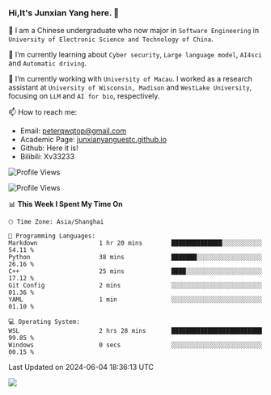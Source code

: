 ### Hi,It's Junxian Yang here. 👋

<!--
**Uestc-Young/Uestc-Young** is a ✨ _special_ ✨ repository because its `README.md` (this file) appears on your GitHub profile.

Here are some ideas to get you started:

- 🔭 I’m currently working on ...
- 🌱 I’m currently learning ...
- 👯 I’m looking to collaborate on ...
- 🤔 I’m looking for help with ...
- 💬 Ask me about ...
- 📫 How to reach me: ...
- 😄 Pronouns: ...
- ⚡ Fun fact: ...
-->
🎉 I am a Chinese undergraduate who now major in `Software Engineering` in `University of Electronic Science and Technology of China`.  
  
🌱 I’m currently learning about `Cyber security`, `Large language model`, `AI4sci` and `Automatic driving`.  

🔭 I’m currently working with `University of Macau`. I worked as a research assistant at `University of Wisconsin, Madison` and `WestLake University`, focusing on `LLM` and `AI for bio`, respectively.
  
📫 How to reach me: 
   - Email: peterqwqtop@gmail.com
   - Academic Page: [junxianyanguestc.github.io](https://junxianyanguestc.github.io/)
   - Github: Here it is!
   - Bilibili: Xv33233
     
![Profile Views](http://img.shields.io/badge/Profile%20Views-20-blue)

<!--START_SECTION:waka-->
![Profile Views](http://img.shields.io/badge/Profile%20Views-29-blue)

📊 **This Week I Spent My Time On** 

```text
🕑︎ Time Zone: Asia/Shanghai

💬 Programming Languages: 
Markdown                 1 hr 20 mins        ██████████████░░░░░░░░░░░   54.11 % 
Python                   38 mins             ███████░░░░░░░░░░░░░░░░░░   26.16 % 
C++                      25 mins             ████░░░░░░░░░░░░░░░░░░░░░   17.12 % 
Git Config               2 mins              ░░░░░░░░░░░░░░░░░░░░░░░░░   01.36 % 
YAML                     1 min               ░░░░░░░░░░░░░░░░░░░░░░░░░   01.10 % 

💻 Operating System: 
WSL                      2 hrs 28 mins       █████████████████████████   99.85 % 
Windows                  0 secs              ░░░░░░░░░░░░░░░░░░░░░░░░░   00.15 % 
```


 Last Updated on 2024-06-04 18:36:13 UTC
<!--END_SECTION:waka-->

![](https://visitor-badge.glitch.me/badge?page_id=Uestc-Young.readme)
